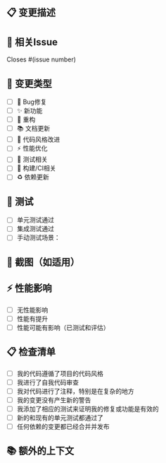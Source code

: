 ## 📋 变更描述

<!-- 请简要描述这个PR引入了什么变更 -->

## 🔗 相关Issue

<!-- 如果这个PR解决了某个issue，请在这里引用 -->
Closes #(issue number)

## 📝 变更类型

<!-- 请在相应的选项前打勾 [x] -->

- [ ] 🐛 Bug修复
- [ ] ✨ 新功能
- [ ] 🔨 重构
- [ ] 📚 文档更新
- [ ] 🎨 代码风格改进
- [ ] ⚡ 性能优化
- [ ] 🧪 测试相关
- [ ] 🔧 构建/CI相关
- [ ] ♻️ 依赖更新

## 🧪 测试

<!-- 描述你如何测试了这些变更 -->

- [ ] 单元测试通过
- [ ] 集成测试通过
- [ ] 手动测试场景：

## 📸 截图（如适用）

<!-- 如果是UI相关的变更，请提供截图 -->

## ⚡ 性能影响

<!-- 这个变更是否影响性能？如何测试的？ -->

- [ ] 无性能影响
- [ ] 性能有提升
- [ ] 性能可能有影响（已测试和评估）

## 📋 检查清单

<!-- 请确认以下项目 -->

- [ ] 我的代码遵循了项目的代码风格
- [ ] 我进行了自我代码审查
- [ ] 我对代码进行了注释，特别是在复杂的地方
- [ ] 我的变更没有产生新的警告
- [ ] 我添加了相应的测试来证明我的修复或功能是有效的
- [ ] 新的和现有的单元测试都通过了
- [ ] 任何依赖的变更都已经合并并发布

## 📚 额外的上下文

<!-- 添加任何其他关于PR的上下文信息 --> 
